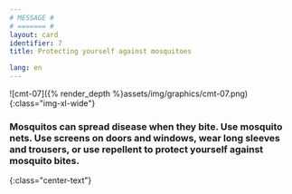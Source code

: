 ```yaml
---
# MESSAGE #
# ======= #
layout: card
identifier: 7
title: Protecting yourself against mosquitoes

lang: en
---
```


![cmt-07]({% render_depth %}assets/img/graphics/cmt-07.png){:class="img-xl-wide"}

### Mosquitos can spread disease when they bite. Use mosquito nets. Use screens on doors and windows, wear long sleeves and trousers, or use repellent to protect yourself against mosquito bites.
{:class="center-text"}
